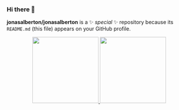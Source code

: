 ### Hi there 👋


**jonasalberton/jonasalberton** is a ✨ _special_ ✨ repository because its `README.md` (this file) appears on your GitHub profile.

<div align="center">
  <a href="https://github.com/jonasalberton">
  <img height="180em" src="https://github-readme-stats.vercel.app/api?username=jonasalberton&show_icons=true&theme=dark&include_all_commits=true&count_private=true"/>
  <img height="180em" src="https://github-readme-stats.vercel.app/api/top-langs/?username=jonasalberton&layout=compact&langs_count=7&theme=dark"/>
</div>
